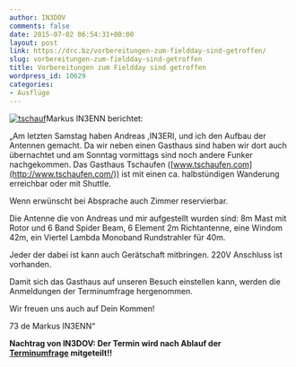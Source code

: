 ```yaml
---
author: IN3DOV
comments: false
date: 2015-07-02 06:54:31+00:00
layout: post
link: https://drc.bz/vorbereitungen-zum-fieldday-sind-getroffen/
slug: vorbereitungen-zum-fieldday-sind-getroffen
title: Vorbereitungen zum Fieldday sind getroffen
wordpress_id: 10629
categories:
- Ausflüge
---
```


[![tschauf](https://drc.bz/wp-content/uploads/2015/07/tschauf-300x294.jpg)](https://drc.bz/wp-content/uploads/2015/07/tschauf.jpg)Markus IN3ENN berichtet:

„Am letzten Samstag haben Andreas ,IN3ERI, und ich den Aufbau der Antennen gemacht. Da wir neben einen Gasthaus sind haben wir dort auch übernachtet und am Sonntag vormittags sind noch andere Funker nachgekommen. Das Gasthaus Tschaufen ([www.tschaufen.com](http://www.tschaufen.com/)) ist mit einen ca. halbstündigen Wanderung erreichbar oder mit Shuttle.

Wenn erwünscht bei Absprache auch Zimmer reservierbar.

Die Antenne die von Andreas und mir aufgestellt wurden sind: 8m Mast mit Rotor und 6 Band Spider Beam, 6 Element 2m Richtantenne, eine Windom 42m, ein Viertel Lambda Monoband Rundstrahler für 40m.

Jeder der dabei ist kann auch Gerätschaft mitbringen. 220V Anschluss ist vorhanden.

Damit sich das Gasthaus auf unseren Besuch einstellen kann, werden die Anmeldungen der Terminumfrage hergenommen.

Wir freuen uns auch auf Dein Kommen!

73 de Markus IN3ENN“

**Nachtrag von IN3DOV: Der Termin wird nach Ablauf der [Terminumfrage](http://doodle.com/dhdbezzqv46yaidk2bvpcaaz/admin#table) mitgeteilt!!**


